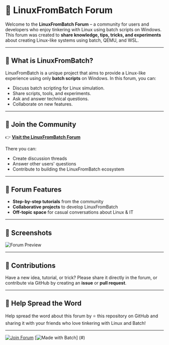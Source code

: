 # 🐧 LinuxFromBatch Forum

Welcome to the **LinuxFromBatch Forum** – a community for users and developers who enjoy tinkering with Linux using batch scripts on Windows.
This forum was created to **share knowledge, tips, tricks, and experiments** about creating Linux-like systems using batch, QEMU, and WSL.

---

## 🌟 What is LinuxFromBatch?
LinuxFromBatch is a unique project that aims to provide a Linux-like experience using only **batch scripts** on Windows.
In this forum, you can:
- Discuss batch scripting for Linux simulation.
- Share scripts, tools, and experiments.
- Ask and answer technical questions.
- Collaborate on new features.

---

## 💬 Join the Community
👉 [**Visit the LinuxFromBatch Forum**](https://linuxfrombatch.proboards.com/)

There you can:
- Create discussion threads
- Answer other users' questions
- Contribute to building the LinuxFromBatch ecosystem

---

## 🚀 Forum Features
- **Step-by-step tutorials** from the community
- **Collaborative projects** to develop LinuxFromBatch
- **Off-topic space** for casual conversations about Linux & IT

---

## 📸 Screenshots
![Forum Preview](https://i.imgur.com/LG4tC4i.png)

---

## 🔧 Contributions
Have a new idea, tutorial, or trick?
Please share it directly in the forum, or contribute via GitHub by creating an **issue** or **pull request**.

---

## 📢 Help Spread the Word
Help spread the word about this forum by ⭐ this repository on GitHub and sharing it with your friends who love tinkering with Linux and Batch!

---

[![Join Forum](https://img.shields.io/badge/Join-Forum-brightgreen)](https://linuxfrombatch.proboards.com/)
[![Made with Batch](https://img.shields.io/badge/Made%20with-Batch-blue)] (#)
